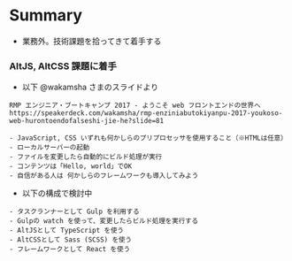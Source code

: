 # Summary

- 業務外。技術課題を拾ってきて着手する


### AltJS, AltCSS 課題に着手

- 以下 @wakamsha さまのスライドより

```
RMP エンジニア・ブートキャンプ 2017 - ようこそ web フロントエンドの世界へ
https://speakerdeck.com/wakamsha/rmp-enziniabutokiyanpu-2017-youkoso-web-hurontoendofalseshi-jie-he?slide=81

- JavaScript, CSS いずれも何かしらのプリプロセッサを使用すること（※HTMLは任意）
- ローカルサーバーの起動
- ファイルを変更したら自動的にビルド処理が実行
- コンテンツは「Hello, world」でOK
- 自信がある人は 何かしらのフレームワークも導入してみよう

```

- 以下の構成で検討中

```
- タスクランナーとして Gulp を利用する
- Gulpの watch を使って、変更したらビルド処理を実行する
- AltJSとして TypeScript を使う
- AltCSSとして Sass (SCSS) を使う
- フレームワークとして React を使う
```
